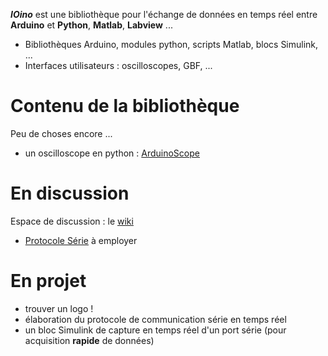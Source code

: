 _**IOino**_ est une bibliothèque pour l'échange de données en temps réel entre **Arduino** et **Python**, **Matlab**, **Labview** ...

  * Bibliothèques Arduino, modules python, scripts Matlab, blocs Simulink, ...
  * Interfaces utilisateurs : oscilloscopes, GBF, ...

# Contenu de la bibliothèque #
Peu de choses encore ...
  * un oscilloscope en python : [ArduinoScope](ArduinoScope.md)

# En discussion #
Espace de discussion : le [wiki](AccueilWiki.md)
  * [Protocole Série](ProtocoleSerie.md) à employer


# En projet #
  * trouver un logo !
  * élaboration du protocole de communication série en temps réel
  * un bloc Simulink de capture en temps réel d'un port série (pour acquisition **rapide** de données)